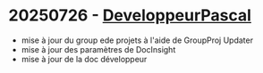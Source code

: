 # 20250726 - [DeveloppeurPascal](https://github.com/DeveloppeurPascal)

* mise à jour du group ede projets à l'aide de GroupProj Updater
* mise à jour des paramètres de DocInsight
* mise à jour de la doc développeur


